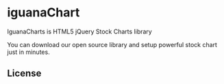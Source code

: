 # iguanaChart
IguanaCharts is HTML5 jQuery Stock Charts library

You can download our open source library and setup powerful stock chart just in minutes.


## License
